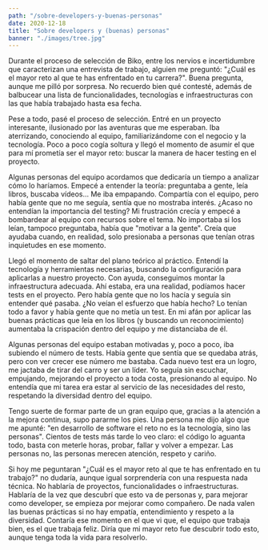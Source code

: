 ```yaml
---
path: "/sobre-developers-y-buenas-personas"
date: 2020-12-18
title: "Sobre developers y (buenas) personas"
banner: "./images/tree.jpg"
---
```


Durante el proceso de selección de Biko, entre los nervios e incertidumbre que caracterizan una entrevista de trabajo, alguien me preguntó: "¿Cuál es el mayor reto al que te has enfrentado en tu carrera?". Buena pregunta, aunque me pilló por sorpresa. No recuerdo bien qué contesté, además de balbucear una lista de funcionalidades, tecnologías e infraestructuras con las que había trabajado hasta esa fecha.

Pese a todo, pasé el proceso de selección. Entré en un proyecto interesante, ilusionado por las aventuras que me esperaban. Iba aterrizando, conociendo al equipo, familiarizándome con el negocio y la tecnología. Poco a poco cogía soltura y llegó el momento de asumir el que para mí prometía ser el mayor reto: buscar la manera de hacer testing en el proyecto.

Algunas personas del equipo acordamos que dedicaría un tiempo a analizar cómo lo haríamos. Empecé a entender la teoría: preguntaba a gente, leía libros, buscaba vídeos... Me iba empapando. Compartía con el equipo, pero había gente que no me seguía, sentía que no mostraba interés. ¿Acaso no entendían la importancia del testing? Mi frustración crecía y empecé a bombardear al equipo con recursos sobre el tema. No importaba si los leían, tampoco preguntaba, había que "motivar a la gente". Creía que ayudaba cuando, en realidad, solo presionaba a personas que tenían otras inquietudes en ese momento.

Llegó el momento de saltar del plano teórico al práctico. Entendí la tecnología y herramientas necesarias, buscando la configuración para aplicarlas a nuestro proyecto. Con ayuda, conseguimos montar la infraestructura adecuada. Ahí estaba, era una realidad, podíamos hacer tests en el proyecto. Pero había gente que no los hacía y seguía sin entender qué pasaba. ¿No veían el esfuerzo que había hecho? Lo tenían todo a favor y había gente que no metía un test. En mi afán por aplicar las buenas prácticas que leía en los libros (y buscando un reconocimiento) aumentaba la crispación dentro del equipo y me distanciaba de él.

Algunas personas del equipo estaban motivadas y, poco a poco, iba subiendo el número de tests. Había gente que sentía que se quedaba atrás, pero con ver crecer ese número me bastaba. Cada nuevo test era un logro, me jactaba de tirar del carro y ser un líder. Yo seguía sin escuchar, empujando, mejorando el proyecto a toda costa, presionando al equipo. No entendía que mi tarea era estar al servicio de las necesidades del resto, respetando la diversidad dentro del equipo.

Tengo suerte de formar parte de un gran equipo que, gracias a la atención a la mejora continua, supo pararme los pies. Una persona me dijo algo que me apunté: "en desarrollo de software el reto no es la tecnología, sino las personas". Cientos de tests más tarde lo veo claro: el código lo aguanta todo, basta con meterle horas, probar, fallar y volver a empezar. Las personas no, las personas merecen atención, respeto y cariño.

Si hoy me peguntaran "¿Cuál es el mayor reto al que te has enfrentado en tu trabajo?" no dudaría, aunque igual sorprendería con una respuesta nada técnica. No hablaría de proyectos, funcionalidades o infraestructuras. Hablaría de la vez que descubrí que esto va de personas y, para mejorar como developer, se empieza por mejorar como compañero. De nada valen las buenas prácticas si no hay empatía, entendimiento y respeto a la diversidad. Contaría ese momento en el que vi que, el equipo que trabaja bien, es el que trabaja feliz. Diría que mi mayor reto fue descubrir todo esto, aunque tenga toda la vida para resolverlo.